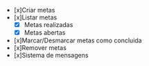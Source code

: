 - [x]Criar metas 
- [x]Listar metas
    -[x] Metas realizadas
    -[x] Metas abertas
- [x]Marcar/Desmarcar metas como concluida
- [x]Remover metas
- [x]Sistema de mensagens